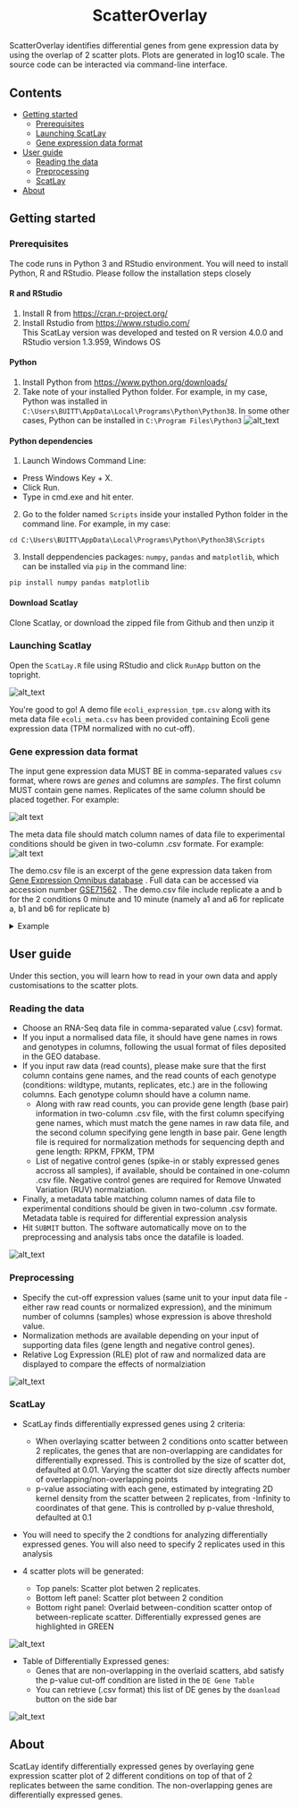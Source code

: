 <h1><p align="center"> ScatterOverlay </p></h1>

ScatterOverlay identifies differential genes from gene expression data by using the overlap of 2 scatter plots. Plots are generated in log10 scale. The source code can be interacted via command-line interface.

## Contents 
- [Getting started](#getting-started)</br>
  - [Prerequisites](#prerequisites)</br>
  - [Launching ScatLay](#launching-scatlay)</br>
  - [Gene expression data format](#gene-expression-data-format)</br>
- [User guide](#user-guide)</br>
  - [Reading the data](#reading-the-data)</br>
  - [Preprocessing](#preprocessing)</br>
  - [ScatLay](#scatlay)</br>
- [About](#about)</br>


## Getting started

### Prerequisites
The code runs in Python 3 and RStudio environment. You will need to install Python, R and RStudio. Please follow the installation steps closely

#### R and RStudio
1. Install R from https://cran.r-project.org/
2. Install Rstudio from https://www.rstudio.com/ </br>
This ScatLay version was developed and tested on R version 4.0.0 and RStudio version 1.3.959, Windows OS

#### Python
1. Install Python from https://www.python.org/downloads/
2. Take note of your installed Python folder. For example, in my case, Python was installed in `C:\Users\BUITT\AppData\Local\Programs\Python\Python38`. In some other cases, Python can be installed in `C:\Program Files\Python3`
![alt_text](https://github.com/buithuytien/ScatLay/blob/master/www/screenshots/00_python38_IDLE.PNG)

#### Python dependencies
1. Launch Windows Command Line:
* Press Windows Key + X.
* Click Run.
* Type in cmd.exe and hit enter.
2. Go to the folder named `Scripts` inside your installed Python folder in the command line. For example, in my case: </br>
```
cd C:\Users\BUITT\AppData\Local\Programs\Python\Python38\Scripts
```
3. Install deppendencies packages: ```numpy```, ```pandas``` and ```matplotlib```, which can be installed via ```pip``` in the command line: </br>
```
pip install numpy pandas matplotlib
```

#### Download Scatlay
Clone Scatlay, or download the zipped file from Github and then unzip it

### Launching Scatlay
Open the `ScatLay.R` file using RStudio and click `RunApp` button on the topright. </br>
 
![alt_text](https://github.com/buithuytien/ScatLay/blob/master/www/screenshots/01_launch.PNG)

You're good to go! A demo file ```ecoli_expression_tpm.csv``` along with its meta data file ```ecoli_meta.csv``` has been provided containing Ecoli gene expression data (TPM normalized with no cut-off). 

### Gene expression data format
The input gene expression data MUST BE in comma-separated values ```csv``` format, where rows are *genes* and columns are *samples*. The first column MUST contain gene names. Replicates of the same column should be placed together. For example: </br>

![alt text](https://github.com/buithuytien/ABioTrans/blob/master/Test%20data/Eg_normalised.png)

The meta data file should match column names of data file to experimental conditions should be given in two-column .csv formate. For example: </br>
![alt text](https://github.com/buithuytien/ABioTrans/blob/master/Test%20data/Eg_metadata.png)

The demo.csv file is an excerpt of the gene expression data taken from [Gene Expression Omnibus database](https://www.ncbi.nlm.nih.gov/geo/) . Full data can be accessed via accession number [GSE71562](https://www.ncbi.nlm.nih.gov/geo/query/acc.cgi?acc=GSE71562) . The demo.csv file include replicate a and b for the 2 conditions 0 minute and 10 minute (namely a1 and a6 for replicate a, b1 and b6 for replicate b)

<details>
<summary> Example </summary>

|       | a1 | b1 | a6 | b6 |
| ----- | -- | -- | -- | -- |
| G1    | 2  | 7  | 3  | 2  |
| G2    | 4  | 6  | 2  | 0  |
| G3    | 0  | 5  | 0  | 0  |
| ..... | 3  | 2  | 1  | 2  |

</details>

## User guide
Under this section, you will learn how to read in your own data and apply customisations to the scatter plots. 

### Reading the data
* Choose an RNA-Seq data file in comma-separated value (.csv) format.
* If you input a normalised data file, it should have gene names in rows and genotypes in columns, following the usual format of files deposited in the GEO database.
* If you input raw data (read counts), please make sure that the first column contains gene names, and the read counts of each genotype (conditions: wildtype, mutants, replicates, etc.) are in the following columns. Each genotype column should have a column name.
  - Along with raw read counts, you can provide gene length (base pair) information in two-column .csv file, with the first column specifying gene names, which must match the gene names in raw data file, and the second column specifying gene length in base pair. Gene length file is required for normalization methods for sequencing depth and gene length: RPKM, FPKM, TPM
  - List of negative control genes (spike-in or stably expressed genes accross all samples), if available, should be contained in one-column .csv file. Negative control genes are required for Remove Unwated Variation (RUV) normalziation.
* Finally, a metadata table matching column names of data file to experimental conditions should be given in two-column .csv formate. Metadata table is required for differential expression analysis
* Hit `SUBMIT` button. The software automatically move on to the preprocessing and analysis tabs once the datafile is loaded.

![alt_text](https://github.com/buithuytien/ScatLay/blob/master/www/screenshots/02_load_in.PNG)

### Preprocessing
* Specify the cut-off expression values (same unit to your input data file - either raw read counts or normalized expression), and the minimum number of columns (samples) whose expression is above threshold value. 
* Normalization methods are available depending on your input of supporting data files (gene length and negative control genes). 
* Relative Log Expression (RLE) plot of raw and normalized data are displayed to compare the effects of normalziation

![alt_text](https://github.com/buithuytien/ScatLay/blob/master/www/screenshots/03_preprocessing.PNG)

### ScatLay
* ScatLay finds differentially expressed genes using 2 criteria:
  - When overlaying scatter between 2 conditions onto scatter between 2 replicates, the genes that are non-overlapping are candidates for differentially expressed. This is controlled by the size of scatter dot, defaulted at 0.01. Varying the scatter dot size directly affects number of overlapping/non-overlapping points
  - p-value associating with each gene, estimated by integrating 2D kernel density from the scatter between 2 replicates, from -Infinity to coordinates of that gene. This is controlled by p-value threshold, defaulted at 0.1

* You will need to specify the 2 condtions for analyzing differentially expressed genes. You will also need to specify 2 replicates used in this analysis

* 4 scatter plots will be generated:
  - Top panels: Scatter plot betwen 2 replicates. 
  - Bottom left panel: Scatter plot between 2 condition
  - Bottom right panel: Overlaid between-condition scatter ontop of between-replicate scatter. Differentially expressed genes are highlighted in GREEN

![alt_text](https://github.com/buithuytien/ScatLay/blob/master/www/screenshots/04_scatters.PNG)
 
* Table of Differentially Expressed genes:
  - Genes that are non-overlapping in the overlaid scatters, abd satisfy the p-value cut-off condition are listed in the `DE Gene Table`
  - You can retrieve (.csv format) this list of DE genes by the `doanload` button on the side bar

![alt_text](https://github.com/buithuytien/ScatLay/blob/master/www/screenshots/05_DEtable.PNG)

## About
ScatLay identify differentially expressed genes by overlaying gene expression scatter plot of 2 different conditions on top of that of 2 replicates between the same condition. The non-overlapping genes are differentially expressed genes.
